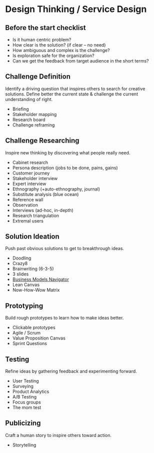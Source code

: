 # Design Thinking / Service Design

## Before the start checklist

* Is it human centric problem?
* How clear is the solution? \(if clear – no need\)
* How ambiguous and complex is the challenge?
* Is exploration safe for the organization?
* Can we get the feedback from target audience in the short terms?

## Challenge Definition

Identify a driving question that inspires others to search for creative solutions. Define better the current state & challenge the current understanding of right.

* Briefing
* Stakeholder mapping
* Research board
* Challenge reframing

## Challenge Researching

Inspire new thinking by discovering what people really need.

* Cabinet research
* Persona description \(jobs to be done, pains, gains\)
* Customer journey
* Stakeholder interview
* Expert interview
* Ethnography \(+auto-ethnography, journal\)
* Substitute analysis \(blue ocean\)
* Reference wall
* Observation
* Interviews \(ad-hoc, in-depth\)
* Research triangulation
* Extremal users

## Solution Ideation

Push past obvious solutions to get to breakthrough ideas.

* Doodling
* Crazy8
* Brainwriting \(6-3-5\)
* 3 slides
* [Business Models Navigator](https://drive.google.com/open?id=1ldJzqKeRtyDTcRDAMs2p5GV07dSs1QEL)
* Lean Canvas 
* Now-How-Wow Matrix

## Prototyping

Build rough prototypes to learn how to make ideas better.

* Clickable prototypes
* Agile / Scrum
* Value Proposition Canvas
* Sprint Questions

## Testing

Refine ideas by gathering feedback and experimenting forward.

* User Testing
* Surveying
* Product Analytics
* A/B Testing
* Focus groups
* The mom test

## Publicizing

Craft a human story to inspire others toward action.

* Storytelling

